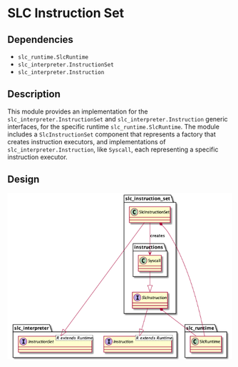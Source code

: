 # SLC Instruction Set

## Dependencies

- `slc_runtime.SlcRuntime`
- `slc_interpreter.InstructionSet`
- `slc_interpreter.Instruction`


## Description

This module provides an implementation for the `slc_interpreter.InstructionSet` and `slc_interpreter.Instruction` generic interfaces, for the specific runtime `slc_runtime.SlcRuntime`. The module includes a `SlcInstructionSet` component that represents a factory that creates instruction executors, and implementations of `slc_interpreter.Instruction`, like `Syscall`, each representing a specific instruction executor.

## Design

![SLC Instruction Set design](slc_instruction_set_design.png)

